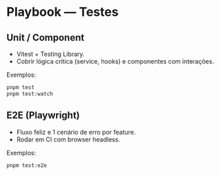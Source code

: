 # Playbook — Testes

## Unit / Component
- Vitest + Testing Library.
- Cobrir lógica crítica (service, hooks) e componentes com interações.

Exemplos:
```bash
pnpm test
pnpm test:watch
```

## E2E (Playwright)
- Fluxo feliz e 1 cenário de erro por feature.
- Rodar em CI com browser headless.

Exemplos:
```bash
pnpm test:e2e
```
